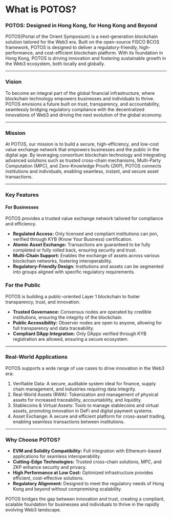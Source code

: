 # What is POTOS?
### POTOS: Designed in Hong Kong, for Hong Kong and Beyond
POTOS(Portal of the Orient Symposium)  is a next-generation blockchain solution tailored for the Web3 era. Built on the open-source FISCO BCOS framework, POTOS is designed to deliver a regulatory-friendly, high-performance, and cost-efficient blockchain platform. With its foundation in Hong Kong, POTOS is driving innovation and fostering sustainable growth in the Web3 ecosystem, both locally and globally.

---

### Vision
To become an integral part of the global financial infrastructure, where blockchain technology empowers businesses and individuals to thrive. POTOS envisions a future built on trust, transparency, and accountability, seamlessly bridging regulatory compliance with the decentralized innovations of Web3 and driving the next evolution of the global economy.

---

### Mission
At POTOS, our mission is to build a secure, high-efficiency, and low-cost value exchange network that empowers businesses and the public in the digital age. By leveraging consortium blockchain technology and integrating advanced solutions such as trusted cross-chain mechanisms, Multi-Party Computation (MPC), and Zero-Knowledge Proofs (ZKP), POTOS connects institutions and individuals, enabling seamless, instant, and secure asset transactions.

---

### Key Features
#### For Businesses
POTOS provides a trusted value exchange network tailored for compliance and efficiency.
- **Regulated Access:** Only licensed and compliant institutions can join, verified through KYB (Know Your Business) certification.
- **Atomic Asset Exchange:** Transactions are guaranteed to be fully completed or fully rolled back, ensuring security and trust.
- **Multi-Chain Support:** Enables the exchange of assets across various blockchain networks, fostering interoperability.
- **Regulatory-Friendly Design:** Institutions and assets can be segmented into groups aligned with specific regulatory requirements.



### For the Public
POTOS is building a public-oriented Layer 1 blockchain to foster transparency, trust, and innovation.
- **Trusted Governance:** Consensus nodes are operated by credible institutions, ensuring the integrity of the blockchain.
- **Public Accessibility:** Observer nodes are open to anyone, allowing for full transparency and data traceability.
- **Compliant DApp Integration:** Only DApps verified through KYB registration are allowed, ensuring a secure ecosystem.

---

### Real-World Applications
POTOS supports a wide range of use cases to drive innovation in the Web3 era:
1. Verifiable Data:
A secure, auditable system ideal for finance, supply chain management, and industries requiring data integrity.
2. Real-World Assets (RWA):
Tokenization and management of physical assets for increased traceability, accountability, and liquidity.
3. Stablecoins & Virtual Assets:
Tools to manage stablecoins and virtual assets, promoting innovation in DeFi and digital payment systems.
4. Asset Exchange:
A secure and efficient platform for cross-asset trading, enabling seamless transactions between institutions.

---

### Why Choose POTOS?
- **EVM and Solidity Compatibility:** Full integration with Ethereum-based applications for seamless interoperability.
- **Cutting-Edge Technologies:** Trusted cross-chain solutions, MPC, and ZKP enhance security and privacy.
- **High Performance at Low Cost:** Optimized infrastructure provides efficient, cost-effective solutions.
- **Regulatory Alignment:** Designed to meet the regulatory needs of Hong Kong and beyond without compromising scalability.

POTOS bridges the gap between innovation and trust, creating a compliant, scalable foundation for businesses and individuals to thrive in the rapidly evolving Web3 landscape.
